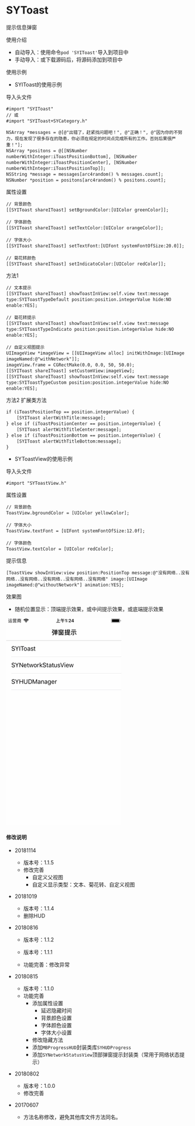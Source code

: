 # SYToast
提示信息弹窗


使用介绍 
  * 自动导入：使用命令`pod 'SYIToast'`导入到项目中
  * 手动导入：或下载源码后，将源码添加到项目中
  

使用示例

* SYIToast的使用示例

导入头文件
```
#import "SYIToast"
// 或
#import "SYIToast+SYCategory.h"
```

```
NSArray *messages = @[@"出错了，赶紧找问题吧！", @"正确！", @"因为你的不努力，现在发现了很多存在的隐患，你必须在规定的时间点完成所有的工作。否则后果很严重！"];
NSArray *positons = @[[NSNumber numberWithInteger:iToastPositionBottom], [NSNumber numberWithInteger:iToastPositionCenter], [NSNumber numberWithInteger:iToastPositionTop]];
NSString *message = messages[arc4random() % messages.count];
NSNumber *position = positons[arc4random() % positons.count];
```

属性设置
```
// 背景颜色
[[SYIToast shareIToast] setBgroundColor:[UIColor greenColor]];

// 字体颜色 
[[SYIToast shareIToast] setTextColor:[UIColor orangeColor]];

// 字体大小
[[SYIToast shareIToast] setTextFont:[UIFont systemFontOfSize:20.0]];

// 菊花转颜色
[[SYIToast shareIToast] setIndicatoColor:[UIColor redColor]];
```

方法1
```
// 文本提示
[[SYIToast shareIToast] showToastInView:self.view text:message type:SYIToastTypeDefault position:position.integerValue hide:NO enable:YES];

// 菊花转提示
[[SYIToast shareIToast] showToastInView:self.view text:message type:SYIToastTypeIndicato position:position.integerValue hide:NO enable:YES];

// 自定义视图提示
UIImageView *imageView = [[UIImageView alloc] initWithImage:[UIImage imageNamed:@"withNetwork"]];
imageView.frame = CGRectMake(0.0, 0.0, 50, 50.0);
[[SYIToast shareIToast] setCustomView:imageView];
[[SYIToast shareIToast] showToastInView:self.view text:message type:SYIToastTypeCustom position:position.integerValue hide:NO enable:YES];
```

方法2 扩展类方法
```
if (iToastPositionTop == position.integerValue) {
    [SYIToast alertWithTitle:message];
} else if (iToastPositionCenter == position.integerValue) {
    [SYIToast alertWithTitleCenter:message];
} else if (iToastPositionBottom == position.integerValue) {
    [SYIToast alertWithTitleBottom:message];
}
```


* SYToastView的使用示例

导入头文件
```
#import "SYToastView.h"
```

属性设置
```
// 背景颜色
ToastView.bgroundColor = [UIColor yellowColor];

// 字体大小
ToastView.textFont = [UIFont systemFontOfSize:12.0f];

// 字体颜色
ToastView.textColor = [UIColor redColor];
```

提示信息
```
[ToastView showInView:view position:PositionTop message:@"没有网络..没有网络..没有网络..没有网络..没有网络..没有网络" image:[UIImage imageNamed:@"withoutNetwork"] animation:YES];
```

效果图

* 随机位置显示：顶端提示效果，或中间提示效果，或底端提示效果

![SYToast](./images/SYToast.gif) 


#### 修改说明
* 20181114
  * 版本号：1.1.5
  * 修改完善
    * 自定义父视图
    * 自定义显示类型：文本、菊花转、自定义视图

* 20181019
  * 版本号：1.1.4
  * 删除HUD
  
* 20180816
  * 版本号：1.1.2
  
  * 版本号：1.1.1
  * 功能完善：修改异常

* 20180815
  * 版本号：1.1.0
  * 功能完善
    * 添加属性设置
      * 延迟隐藏时间
      * 背景颜色设置
      * 字体颜色设置
      * 字体大小设置
    * 修改隐藏方法
    * 添加`MBProgressHUD`封装类库`SYHUDProgress`
    * 添加`SYNetworkStatusView`顶部弹窗提示封装类（常用于网络状态提示）

* 20180802
  * 版本号：1.0.0
  * 修改完善
  
* 20170607
  * 方法名称修改，避免其他库文件方法同名。

